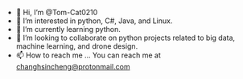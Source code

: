 - 👋 Hi, I’m @Tom-Cat0210
- 👀 I’m interested in python, C#, Java, and Linux.
- 🌱 I’m currently learning python.
- 💞️ I’m looking to collaborate on python projects related to big data, machine learning, and drone design.
- 📫 How to reach me ... You can reach me at changhsincheng@protonmail.com

<!---
Tom-Cat0210/Tom-Cat0210 is a ✨ special ✨ repository because its `README.md` (this file) appears on your GitHub profile.
You can click the Preview link to take a look at your changes.
--->

